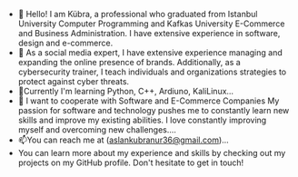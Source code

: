 - 👋 Hello! I am Kübra, a professional who graduated from Istanbul University Computer Programming and Kafkas University E-Commerce and Business Administration. I have extensive experience in software, design and e-commerce.
- 👀 As a social media expert, I have extensive experience managing and expanding the online presence of brands. Additionally, as a cybersecurity trainer, I teach individuals and organizations strategies to protect against cyber threats.
- 🌱Currently I'm learning Python, C++, Ardiuno, KaliLinux...
- 💞️ I want to cooperate with Software and E-Commerce Companies My passion for software and technology pushes me to constantly learn new skills and improve my existing abilities. I love constantly improving myself and overcoming new challenges....
- 📫You can reach me at (aslankubranur36@gmail.com)...
- You can learn more about my experience and skills by checking out my projects on my GitHub profile. Don't hesitate to get in touch!

<!---
Kubranra/Kubranra is a private ✨ repository because 'README.md' (this file) appears in your GitHub profile.
You can click the Preview link to take a look at your changes.
--->
